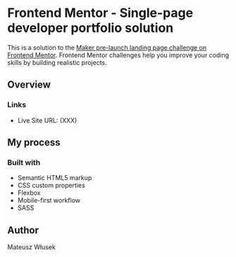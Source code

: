 # Frontend Mentor - Single-page developer portfolio solution

This is a solution to the [Maker pre-launch landing page challenge on Frontend Mentor](https://www.frontendmentor.io/challenges/maker-prelaunch-landing-page-WVZIJtKLd). Frontend Mentor challenges help you improve your coding skills by building realistic projects.

## Overview

### Links

- Live Site URL: (XXX)

## My process

### Built with

- Semantic HTML5 markup
- CSS custom properties
- Flexbox
- Mobile-first workflow
- SASS

## Author

Mateusz Włusek
